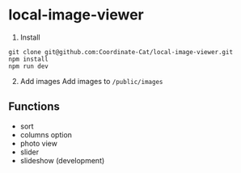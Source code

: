 # local-image-viewer

1. Install
```
git clone git@github.com:Coordinate-Cat/local-image-viewer.git
npm install
npm run dev
```

2. Add images
Add images to `/public/images`

## Functions
- sort
- columns option
- photo view
- slider
- slideshow (development) 
